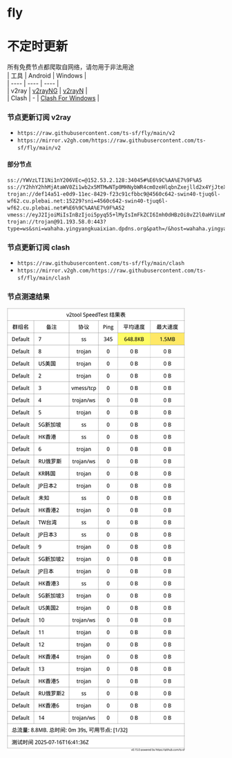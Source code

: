 # fly
# 不定时更新
所有免费节点都爬取自网络，请勿用于非法用途  
|  工具  | Android  | Windows  |  
|  ----  | ----   | ----  |  
| v2ray  | [v2rayNG](https://github.com/2dust/v2rayNG/releases) | [v2rayN](https://github.com/2dust/v2rayN/releases) |  
| Clash  | - | [Clash For Windows](https://github.com/2dust/clashN/releases) | 
  
### 节点更新订阅  v2ray
- `https://raw.githubusercontent.com/ts-sf/fly/main/v2`  
- `https://mirror.v2gh.com/https://raw.githubusercontent.com/ts-sf/fly/main/v2`  

#### 部分节点  
``` 
ss://YWVzLTI1Ni1nY206VEc=@152.53.2.128:34045#%E6%9C%AA%E7%9F%A5
ss://Y2hhY2hhMjAtaWV0Zi1wb2x5MTMwNTp0MHNybWR4cm0zeHlqbnZxejlld2x4YjJteXE3cmp1dg==@118.163.198.43:2377#%F0%9F%87%B9%F0%9F%87%BCTW%E5%8F%B0%E6%B9%BE
trojan://def14a51-e0d9-11ec-8429-f23c91cfbbc9@4560c642-swin40-tjuq6l-wf62.cu.plebai.net:15229?sni=4560c642-swin40-tjuq6l-wf62.cu.plebai.net#%E6%9C%AA%E7%9F%A52
vmess://eyJ2IjoiMiIsInBzIjoi5pyq55+lMyIsImFkZCI6Imh0dHBzOi8vZ2l0aHViLmNvbS9BTElJTEFQUk8vdjJyYXlORy1Db25maWciLCJwb3J0IjoiNDMzIiwiaWQiOiJGcmVlIiwiYWlkIjoiMCIsInNjeSI6ImNoYWNoYTIwLXBvbHkxMzA1IiwibmV0IjoidGNwIiwidHlwZSI6Im5vbmUiLCJob3N0IjoiIiwicGF0aCI6IiIsInRscyI6IiIsInNuaSI6IiIsInRlc3RfbmFtZSI6IjMifQ==
trojan://trojan@91.193.58.0:443?type=ws&sni=wahaha.yingyangkuaixian.dpdns.org&path=/&host=wahaha.yingyangkuaixian.dpdns.org#%E6%9C%AA%E7%9F%A54
```
### 节点更新订阅  clash
- `https://raw.githubusercontent.com/ts-sf/fly/main/clash`  
- `https://mirror.v2gh.com/https://raw.githubusercontent.com/ts-sf/fly/main/clash`  

### 节点测速结果
![image](traffic.png)
